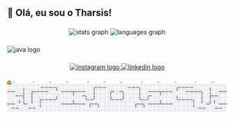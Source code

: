 <h2 align="left">👋 Olá, eu sou o Tharsis!</h2>

###

<div align="center">
  <img src="https://github-readme-stats.vercel.app/api?username=tharsissantana&hide_title=false&hide_rank=false&show_icons=true&include_all_commits=true&count_private=true&disable_animations=false&theme=dracula&locale=en&hide_border=false" height="150" alt="stats graph"  />
  <img src="https://github-readme-stats.vercel.app/api/top-langs?username=tharsissantana&locale=en&hide_title=false&layout=compact&card_width=320&langs_count=5&theme=dracula&hide_border=false" height="150" alt="languages graph"  />
</div>

###

<div align="left">
  <img src="https://cdn.jsdelivr.net/gh/devicons/devicon/icons/java/java-original.svg" height="30" alt="java logo"  />
</div>

###

<div align="center">
  <a href="https://www.instagram.com/tharsis.santana/" target="_blank">
    <img src="https://raw.githubusercontent.com/maurodesouza/profile-readme-generator/master/src/assets/icons/social/instagram/default.svg" width="47" height="35" alt="instagram logo"  />
  </a>
  <a href="https://www.linkedin.com/in/tharsissantana/" target="_blank">
    <img src="https://raw.githubusercontent.com/maurodesouza/profile-readme-generator/master/src/assets/icons/social/linkedin/default.svg" width="47" height="35" alt="linkedin logo"  />
  </a>
</div>

###

<picture>
  <source media="(prefers-color-scheme: dark)" srcset="https://raw.githubusercontent.com/tharsissantana/tharsissantana/output/pacman-contribution-graph-dark.svg">
  <source media="(prefers-color-scheme: light)" srcset="https://raw.githubusercontent.com/tharsissantana/tharsissantana/output/pacman-contribution-graph.svg">
  <img alt="pacman contribution graph" src="https://raw.githubusercontent.com/tharsissantana/tharsissantana/output/pacman-contribution-graph.svg">
</picture>

###

